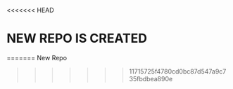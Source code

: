 <<<<<<< HEAD
# NEW REPO IS CREATED
=======
New Repo
>>>>>>> 11715725f4780cd0bc87d547a9c735fbdbea890e
